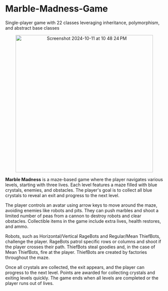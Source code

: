 # Marble-Madness-Game
Single-player game with 22 classes leveraging inheritance, polymorphism, and abstract base classes

<p align="center"> <img width="438" alt="Screenshot 2024-10-11 at 10 48 24 PM" src="https://github.com/user-attachments/assets/c4f5c1cb-38c5-43de-91b1-b19ddf0a4172"> 

**Marble Madness** is a maze-based game where the player navigates various levels, starting with three lives. Each level features a maze filled with blue crystals, enemies, and obstacles. The player's goal is to collect all blue crystals to reveal an exit and progress to the next level.

The player controls an avatar using arrow keys to move around the maze, avoiding enemies like robots and pits. They can push marbles and shoot a limited number of peas from a cannon to destroy robots and clear obstacles. Collectible items in the game include extra lives, health restores, and ammo.

Robots, such as Horizontal/Vertical RageBots and Regular/Mean ThiefBots, challenge the player. RageBots patrol specific rows or columns and shoot if the player crosses their path. ThiefBots steal goodies and, in the case of Mean ThiefBots, fire at the player. ThiefBots are created by factories throughout the maze.

Once all crystals are collected, the exit appears, and the player can progress to the next level. Points are awarded for collecting crystals and exiting levels quickly. The game ends when all levels are completed or the player runs out of lives.




